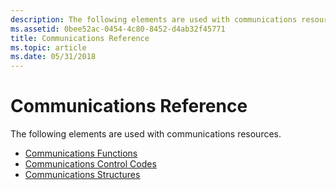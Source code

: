 ```yaml
---
description: The following elements are used with communications resources.
ms.assetid: 0bee52ac-0454-4c80-8452-d4ab32f45771
title: Communications Reference
ms.topic: article
ms.date: 05/31/2018
---
```


# Communications Reference

The following elements are used with communications resources.

-   [Communications Functions](communications-functions.md)
-   [Communications Control Codes](communications-control-codes.md)
-   [Communications Structures](communications-structures.md)

 

 



